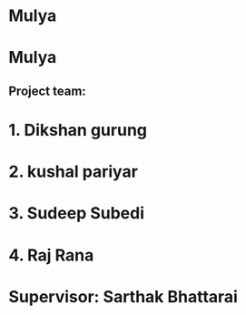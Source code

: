 # Mulya
# Mulya

## Project team:
# 1. Dikshan gurung
# 2. kushal pariyar
# 3. Sudeep Subedi
# 4. Raj Rana
# Supervisor: Sarthak Bhattarai
